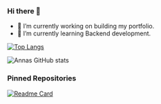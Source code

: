 ### Hi there 👋
- 🔭 I’m currently working on building my portfolio.
- 🌱 I’m currently learning Backend development.

[![Top Langs](https://github-readme-stats.vercel.app/api/top-langs/?username=Annas03&hide=css&layout=compact&theme=radical)](https://github.com/anuraghazra/github-readme-stats)

![Annas GitHub stats](https://github-readme-stats.vercel.app/api?username=Annas03&show_icons=true&theme=radical)

### Pinned Repositories
[![Readme Card](https://github-readme-stats.vercel.app/api/pin/?username=Annas03&repo=AI-Image-Generator&theme=radical)](https://github.com/anuraghazra/github-readme-stats)
<!--
**Annas03/Annas03** is a ✨ _special_ ✨ repository because its `README.md` (this file) appears on your GitHub profile.

Here are some ideas to get you started:

- 🔭 I’m currently working on ...
- 🌱 I’m currently learning ...
- 👯 I’m looking to collaborate on ...
- 🤔 I’m looking for help with ...
- 💬 Ask me about ...
- 📫 How to reach me: ...
- 😄 Pronouns: ...
- ⚡ Fun fact: ...
-->
